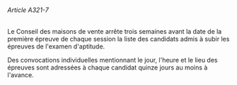 ###### Article A321-7

Le Conseil des maisons de vente arrête trois semaines avant la date de la première épreuve de chaque session la liste des candidats admis à subir les épreuves de l'examen d'aptitude.

Des convocations individuelles mentionnant le jour, l'heure et le lieu des épreuves sont adressées à chaque candidat quinze jours au moins à l'avance.

